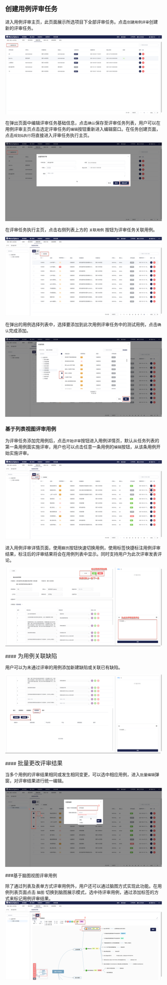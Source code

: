 ## 创建用例评审任务

进入用例评审主页，此页面展示所选项目下全部评审任务。点击`创建用例评审`创建新的评审任务。

![!用例评审](../../img/track/用例评审首页.png)

在弹出页面中编辑评审任务基础信息，点击`确认`保存至评审任务列表，用户可以在用例评审主页点击选定评审任务的`编辑`按钮重新进入编辑窗口。在任务创建页面，点击`规划&执行`将直接进入评审任务执行主页。

![!用例评审](../../img/track/创建用例评审.png)

在评审任务执行主页，点击右侧列表上方的 `关联用例` 按钮为评审任务关联用例。

![!选择测试用例](../../img/track/关联测试用例1.png)

在弹出的用例选择列表中，选择要添加到此次用例评审任务中的测试用例，点击`确认`完成添加。

![!选择测试用例](../../img/track/关联测试用例2.png)

### 基于列表视图评审用例

为评审任务添加完用例后，点击`开始评审`按钮进入用例详情页，默认从任务列表的第一条用例面实施评审，用户也可以点击任意一条用例的`编辑`按钮，从该条用例开始实施评审。

![!关联测试用例](../../img/track/用例评审执行主页.png)

进入用例评审详情页面，使用`翻页`按钮快速切换用例，使用标签快捷标注用例评审结果，标注后的评审结果将会在用例列表中显示。同时支持用户为此次评审发表评论。

![!关联测试用例](../../img/track/用例评审执行详情页.png)

####<font size=4> 为用例关联缺陷 </font>

用户可以为未通过评审的用例添加新建缺陷或关联已有缺陷。

![!关联测试用例](../../img/track/用例评审关联缺陷.png)

####<font size=4> 批量更改评审结果 </font>

当多个用例的评审结果相同或发生相同变更，可以选中相应用例，进入`批量编辑`弹窗，对评审结果进行统一编辑。

![!关联测试用例](../../img/track/批量更改评审结果.png)

###基于脑图视图评审用例

除了通过列表及表单方式评审用例外，用户还可以通过脑图方式实现此功能。在用例列表页面点击 `脑图` 切换到脑图展示模式，选中待评审用例，通过添加标签的方式来标记用例评审结果。
![!脑图评审测试用例](../../img/track/脑图评审测试用例.png)